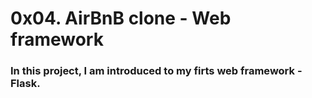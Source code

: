 # 0x04. AirBnB clone - Web framework
### In this project, I am introduced to my firts web framework - Flask.
